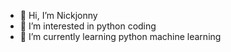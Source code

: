 - 👋 Hi, I’m Nickjonny
- 👀 I’m interested in python coding
- 🌱 I’m currently learning python machine learning

<!---
Nickjonny/Nickjonny is a ✨ special ✨ repository because its `README.md` (this file) appears on your GitHub profile.
You can click the Preview link to take a look at your changes.
--->
